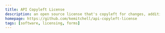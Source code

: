 ```yaml
---
title: API Copyleft License
description: an open source license that's copyleft for changes, additions, and wrappers, but permissive for applications
homepage: https://github.com/kemitchell/api-copyleft-license
tags: [software, licensing, forms]
---
```

